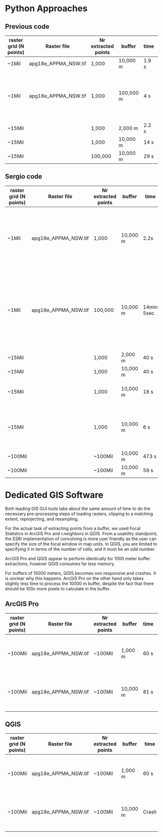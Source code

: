 # Python Approaches

## Previous code
| raster grid (N points) | Raster file | Nr extracted points | buffer | time | peak memory | Notes |
| - | - | - | - | - | - | - |
| ~1Mil | apg18e_APPMA_NSW.tif | 1,000 | 10,000 m | 1.9 s | 300 MB | dask delayed |
| ~1Mil | apg18e_APPMA_NSW.tif | 1,000 | 100,000 m | 4 s | 485 MB | dask delayed, seems too fast, are we sure about this? |
| ~15Mil | | 1,000 | 2,000 m | 2.2 s | 660 MB | dask delayed |
| ~15Mil | | 1,000 | 10,000 m | 14 s | 660 MB | dask delayed |
| ~15Mil | | 100,000 | 10,000 m | 29 s | 850 MB | dask delayed |

## Sergio code
| raster grid (N points) | Raster file | Nr extracted points | buffer | time | peak memory | Notes |
| - | - | - | - | - | - | - |
| ~1Mil | apg18e_APPMA_NSW.tif | 1,000 | 10,000 m | 2.2s | 219 MB | dask dataframe multiprocess scheduler, improved extraction function, without mem profiler (1.7 sec)|
| ~1Mil | apg18e_APPMA_NSW.tif | 100,000 | 10,000 m | 14min 5sec | 2600 MB | dask dataframe multiprocess scheduler, improved extraction function, (without mem profiler 5min 54 sec, 1min 4 sec to read csv)|
| ~15Mil | | 1,000 | 2,000 m | 40 s | 390 MB | no dask dataframe |
| ~15Mil | | 1,000 | 10,000 m | 40 s | 390 MB | no dask dataframe |
| ~15Mil | | 1,000 | 10,000 m | 18 s | 390 MB | dask dataframe multiprocess scheduler |
| ~15Mil | | 1,000 | 10,000 m | 6 s | 390 MB | dask dataframe multiprocess scheduler, improved extraction function |
| ~100Mil | | ~100Mil | 10,000 m | 473 s | 2490 MB | no dask dataframe |
| ~100Mil | | ~100Mil | 10,000 m | 59 s | 1300 MB | no writing output raster |


# Dedicated GIS Software

Both leading GIS GUI tools take about the same amount of time to do the necessary pre-processing steps of loading rasters, clipping to a matching extent, reprojecting, and resampling.

For the actual task of extracting points from a buffer, we used Focal Statistics in ArcGIS Pro and r.neighbors in QGIS.
From a usability standpoint, the ESRI implementation of convolving is more user friendly as the user can specify the size of the focal window in map units.
In QGIS, you are limited to specifying it in terms of the number of cells, and it must be an odd number.

ArcGIS Pro and QGIS appear to perform identically for 1000 meter buffer extractions, however QGIS consumes far less memory.

For buffers of 10000 meters, QGIS becomes non responsive and crashes. 
It is unclear why this happens.
ArcGIS Pro on the other hand only takes slightly less time to process the 10000 m buffer, despite the fact that there should be 100x more pixels to calculate in the buffer.

## ArcGIS Pro
| raster grid (N points) | Raster file | Nr extracted points | buffer | time | peak memory | Notes |
| - | - | - | - | - | - | - |
| ~100Mil | apg18e_APPMA_NSW.tif | ~100Mil | 1,000 m | 60 s | 5200 MB | ArcGIS Pro GUI actions added up together |
| ~100Mil | apg18e_APPMA_NSW.tif | ~100Mil | 10,000 m | 81 s | 5200 MB | ArcGIS Pro GUI actions added up together |

## QGIS
| raster grid (N points) | Raster file | Nr extracted points | buffer | time | peak memory | Notes |
| - | - | - | - | - | - | - |
| ~100Mil | apg18e_APPMA_NSW.tif | ~100Mil | 1,000 m | 60 s | 632 MB | QGIS GUI actions added up together |
| ~100Mil | apg18e_APPMA_NSW.tif | ~100Mil | 10,000 m | Crash | NA | QGIS GUI actions added up together |
